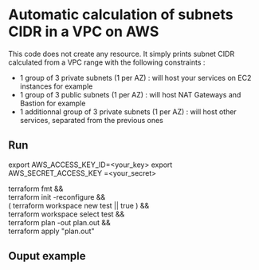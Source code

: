 # Automatic calculation of subnets CIDR in a VPC on AWS

This code does not create any resource. It simply prints subnet CIDR calculated from a VPC range with the following constraints :

- 1 group of 3 private subnets (1 per AZ) : will host your services on EC2 instances for example
- 1 group of 3 public subnets (1 per AZ) : will host NAT Gateways and Bastion for example
- 1 additionnal group of 3 private subnets (1 per AZ) : will host other services, separated from the previous ones

## Run

export AWS_ACCESS_KEY_ID=<your_key>
export AWS_SECRET_ACCESS_KEY =<your_secret>

terraform fmt && \
terraform init -reconfigure && \
( terraform workspace new test || true ) && \
terraform workspace select test && \
terraform plan -out plan.out && \
terraform apply "plan.out"

## Ouput example

